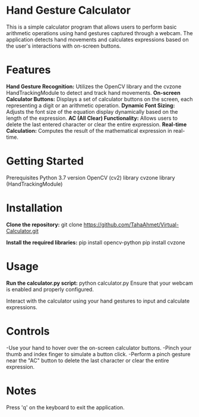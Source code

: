 # Hand Gesture Calculator
This is a simple calculator program that allows users to perform basic arithmetic operations using hand gestures captured through a webcam. The application detects hand movements and calculates expressions based on the user's interactions with on-screen buttons.

# Features
**Hand Gesture Recognition:** Utilizes the OpenCV library and the cvzone HandTrackingModule to detect and track hand movements.
**On-screen Calculator Buttons:** Displays a set of calculator buttons on the screen, each representing a digit or an arithmetic operation.
**Dynamic Font Sizing:** Adjusts the font size of the equation display dynamically based on the length of the expression.
**AC (All Clear) Functionality:** Allows users to delete the last entered character or clear the entire expression.
**Real-time Calculation:** Computes the result of the mathematical expression in real-time.

# Getting Started
Prerequisites
Python 3.7 version
OpenCV (cv2) library
cvzone library (HandTrackingModule)
# Installation
**Clone the repository:**
git clone https://github.com/TahaAhmet/Virtual-Calculator.git

**Install the required libraries:**
pip install opencv-python
pip install cvzone

# Usage
**Run the calculator.py script:**
python calculator.py
Ensure that your webcam is enabled and properly configured.

Interact with the calculator using your hand gestures to input and calculate expressions.

# Controls
-Use your hand to hover over the on-screen calculator buttons.
-Pinch your thumb and index finger to simulate a button click.
-Perform a pinch gesture near the "AC" button to delete the last character or clear the entire expression.
# Notes
Press 'q' on the keyboard to exit the application.
